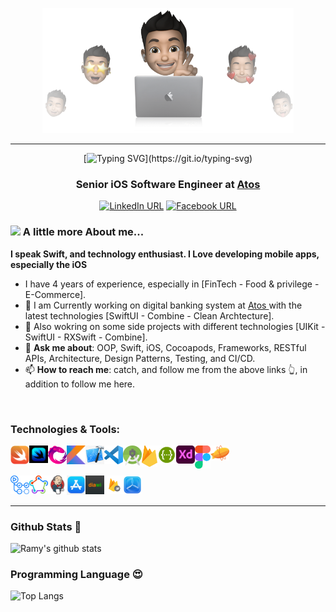 
<p align="center">
  <img src="Images/cover-thompson.png" height="200"/>
</p>
<hr>



<div align="center">

[![Typing SVG](https://readme-typing-svg.herokuapp.com?font=Architects+Daughter&color=D79921&size=30&lines=Hi+I'm+Ramy+Sabry+👋;An+iOS+Software+Engineer...;)](https://git.io/typing-svg)

### Senior iOS Software Engineer at <a href="https://atos.net/en/">Atos </a>


[![LinkedIn URL](https://img.shields.io/static/v1?color=blue&label=linkedin&logo=linkedin&logoColor=white&style=for-the-badge&message=Connect)](https://www.linkedin.com/in/ramy-sabry-153770117/)
[![Facebook URL](https://img.shields.io/static/v1?color=blue&label=Facebook&logo=Facebook&logoColor=white&style=for-the-badge&message=Connect)](https://www.facebook.com/profile.php?id=100008612291509)

</div>


### <img src="https://media.giphy.com/media/VgCDAzcKvsR6OM0uWg/giphy.gif" width="50"> A little more About me...

**I speak Swift, and technology enthusiast. I Love developing mobile apps, especially the iOS**

- I have 4 years of experience, especially in [FinTech - Food & privilege - E-Commerce].
- 🔭 I am Currently working on digital banking system at <a href="https://atos.net/en/">Atos </a> with the latest technologies [SwiftUI - Combine - Clean Archtecture].
- 🌱 Also wokring on some side projects with different technologies [UIKit - SwiftUI - RXSwift - Combine].
- 💬 **Ask me about**: OOP, Swift, iOS, Cocoapods, Frameworks, RESTful APIs, Architecture, Design Patterns, Testing, and CI/CD.
- 📫 **How to reach me**: catch, and follow me from the above links 👆, in addition to follow me here.

<br />



### Technologies & Tools:

[<img align="left" alt="Swift" width="30px" src="Images/Swift-Logo.png" />][swift_website]
[<img align="left" alt="SwiftUI" width="30px" src="Images/SwiftUI-Logo.jpg" />][swiftui_website]
[<img align="left" alt="RxSwift" width="30px" src="Images/RxSwift-Logo.png" />][rxSwift_website]
[<img align="left" alt="Kotlin" width="30px" src="Images/Kotlin-Logo.png" />][kotlin_website]
[<img align="left" alt="Xcode" width="30px" src="Images/Xcode-Logo.png" />][xcode_website]
[<img align="left" alt="Visual Studio Code" width="30px" src="Images/Visual-Studio-Code-Logo.svg" />][visualStudioCode_website]
[<img align="left" alt="Android Studio" width="30px" src="Images/Android-Studio-Logo.png" />][androidStudio_website]
[<img align="left" alt="Firebase" width="25px" src="Images/Firebase-Logo.png" />][firebase_website]
[<img align="left" alt="Swagger" width="30px" src="Images/Swagger-Logo.png" />][swagger_website]
[<img align="left" alt="Adobe XD" width="30px" src="Images/Adobe-XD-Logo.png" />][adobeXd_website]
[<img align="left" alt="Figma" width="25px" src="Images/Figma-Logo.png" />][figma_website]
[<img align="left" alt="Zeplin" width="30px" src="Images/Zeplin-Logo.svg" />][zeplin_website]

<br /> <br /> 

[<img align="left" alt="Github Actions" width="30px" src="Images/Github-Actions-Logo.png" />][githubActions_website]
[<img align="left" alt="Fastlane" width="30px" src="Images/Fastlane-Logo.png" />][fastlane_website]
[<img align="left" alt="Jenkins" width="30px" src="Images/Jenkins-Logo.png" />][jenkins_website]
[<img align="left" alt="App Store" width="30px" src="Images/App-Store-Logo.png" />][appStore_website]
[<img align="left" alt="Diawi" width="30px" src="Images/Diawi-Logo.svg" />][diawi_website]
[<img align="left" alt="Firebase App Distribution" width="30px" src="Images/Firebase-App-Distribution-Logo.png" />][firebaseAppDistribution_website]
[<img align="left" alt="TestFlight" width="30px" src="Images/TestFlight-Logo.png" />][testflight_website]

<br /> 
<br />

<hr/>

### Github Stats 🥇

![Ramy's github stats](https://github-readme-stats.vercel.app/api?username=ramyaimansabry&show_icons=true&hide_border=true&theme=dark)


### Programming Language 😍

![Top Langs](https://github-readme-stats.vercel.app/api/top-langs/?username=KevinTopollaj&layout=compact&theme=dark&hide_border=true)


</details>

[linkedin_website]: https://www.linkedin.com/in/ramy-sabry-153770117/
[facebook_website]: https://www.facebook.com/profile.php?id=100008612291509

[swift_website]: https://developer.apple.com/swift/
[swiftui_website]: https://developer.apple.com/xcode/swiftui/
[rxSwift_website]: https://github.com/ReactiveX/RxSwift
[kotlin_website]: https://developer.android.com/kotlin/first
[xcode_website]: https://developer.apple.com/xcode/
[visualStudioCode_website]: https://code.visualstudio.com/
[androidStudio_website]: https://developer.android.com/studio
[firebase_website]: https://firebase.google.com/
[swagger_website]: https://swagger.io/
[adobeXd_website]: https://www.adobe.com/mena_en/products/xd.html
[figma_website]: https://www.figma.com/
[zeplin_website]: https://zeplin.io/
[githubActions_website]: https://github.com/features/actions
[fastlane_website]: https://fastlane.tools/
[jenkins_website]: https://www.jenkins.io/
[appStore_website]: https://www.apple.com/eg/app-store/
[diawi_website]: https://www.diawi.com/
[firebaseAppDistribution_website]: https://firebase.google.com/docs/app-distribution
[testflight_website]: https://developer.apple.com/testflight/
